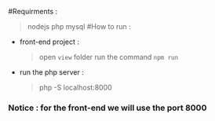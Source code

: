 #Requirments : 
  > nodejs
  > php
  > mysql
#How to run :
+ front-end project :
  > open ` view ` folder
  > run the command ` npm run `
+ run the php server :
  > php -S localhost:8000
### Notice : for the front-end we will use the port 8000
